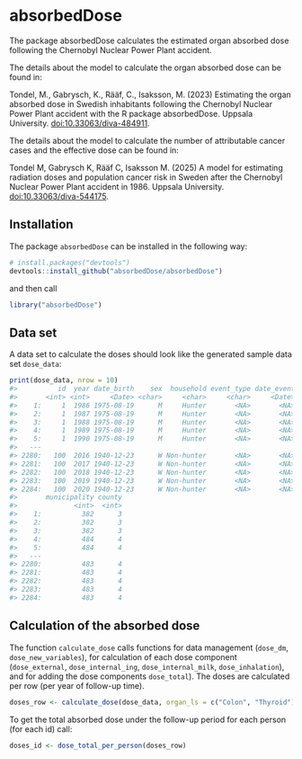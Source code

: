 
<!-- README.md is generated from README.Rmd. Please edit that file -->

# absorbedDose

<!-- badges: start -->
<!-- badges: end -->

The package absorbedDose calculates the estimated organ absorbed dose
following the Chernobyl Nuclear Power Plant accident.

The details about the model to calculate the organ absorbed dose can be
found in:

Tondel, M., Gabrysch, K., Rääf, C., Isaksson, M. (2023) Estimating the
organ absorbed dose in Swedish inhabitants following the Chernobyl
Nuclear Power Plant accident with the R package absorbedDose. Uppsala
University. <doi:10.33063/diva-484911>.

The details about the model to calculate the number of attributable
cancer cases and the effective dose can be found in:

Tondel M, Gabrysch K, Rääf C, Isaksson M. (2025) A model for estimating
radiation doses and population cancer risk in Sweden after the Chernobyl
Nuclear Power Plant accident in 1986. Uppsala University.
<doi:10.33063/diva-544175>.

## Installation

The package <code>absorbedDose</code> can be installed in the following
way:

``` r
# install.packages("devtools")
devtools::install_github("absorbedDose/absorbedDose")
```

and then call

``` r
library("absorbedDose")
```

## Data set

A data set to calculate the doses should look like the generated sample
data set <code>dose_data</code>:

``` r
print(dose_data, nrow = 10)
#>          id  year date_birth    sex  household event_type date_event   cesium
#>       <int> <int>     <Date> <char>     <char>     <char>     <Date>    <num>
#>    1:     1  1986 1975-08-19      M     Hunter       <NA>       <NA> 8.926435
#>    2:     1  1987 1975-08-19      M     Hunter       <NA>       <NA> 8.926435
#>    3:     1  1988 1975-08-19      M     Hunter       <NA>       <NA> 8.926435
#>    4:     1  1989 1975-08-19      M     Hunter       <NA>       <NA> 8.897168
#>    5:     1  1990 1975-08-19      M     Hunter       <NA>       <NA> 8.897168
#>   ---                                                                        
#> 2280:   100  2016 1940-12-23      W Non-hunter       <NA>       <NA> 3.498142
#> 2281:   100  2017 1940-12-23      W Non-hunter       <NA>       <NA> 3.498142
#> 2282:   100  2018 1940-12-23      W Non-hunter       <NA>       <NA> 3.498142
#> 2283:   100  2019 1940-12-23      W Non-hunter       <NA>       <NA> 3.498142
#> 2284:   100  2020 1940-12-23      W Non-hunter       <NA>       <NA> 3.498142
#>       municipality county
#>              <int>  <int>
#>    1:          382      3
#>    2:          382      3
#>    3:          382      3
#>    4:          484      4
#>    5:          484      4
#>   ---                    
#> 2280:          483      4
#> 2281:          483      4
#> 2282:          483      4
#> 2283:          483      4
#> 2284:          483      4
```

## Calculation of the absorbed dose

The function <code>calculate_dose</code> calls functions for data
management (<code>dose_dm</code>, <code>dose_new_variables</code>), for
calculation of each dose component (<code>dose_external</code>,
<code>dose_internal_ing</code>, <code>dose_internal_milk</code>,
<code>dose_inhalation</code>), and for adding the dose components
<code>dose_total</code>). The doses are calculated per row (per year of
follow-up time).

``` r
doses_row <- calculate_dose(dose_data, organ_ls = c("Colon", "Thyroid"))
```

To get the total absorbed dose under the follow-up period for each
person (for each id) call:

``` r
doses_id <- dose_total_per_person(doses_row)
```
